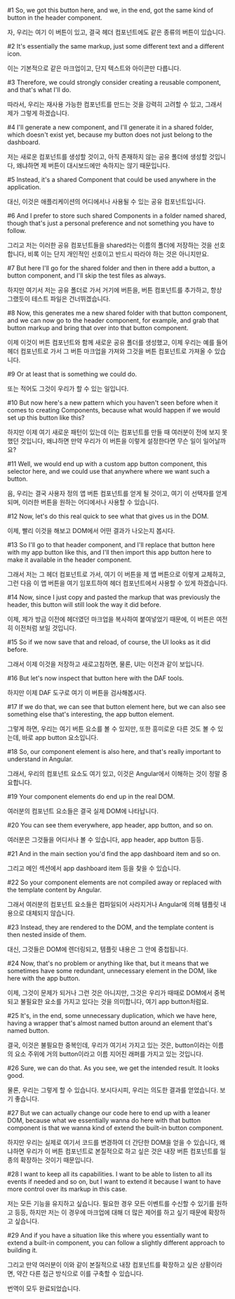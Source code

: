 #1
So, we got this button here,
and we, in the end, got the same kind of button
in the header component.

자, 우리는 여기 이 버튼이 있고,
결국 헤더 컴포넌트에도
같은 종류의 버튼이 있습니다.

#2
It's essentially the same markup,
just some different text
and a different icon.

이는 기본적으로 같은 마크업이고,
단지 텍스트와
아이콘만 다릅니다.

#3
Therefore,
we could strongly consider
creating a reusable component,
and that's what I'll do.

따라서,
우리는 재사용 가능한 컴포넌트를
만드는 것을 강력히 고려할 수 있고,
그래서 제가 그렇게 하겠습니다.

#4
I'll generate a new component,
and I'll generate it
in a shared folder,
which doesn't exist yet,
because my button does not just belong
to the dashboard.

저는 새로운 컴포넌트를 생성할 것이고,
아직 존재하지 않는
공유 폴더에
생성할 것입니다,
왜냐하면 제 버튼이
대시보드에만 속하지는 않기 때문입니다.

#5
Instead,
it's a shared Component
that could be used anywhere
in the application.

대신,
이것은 애플리케이션의
어디에서나 사용될 수 있는
공유 컴포넌트입니다.

#6
And I prefer to store such shared Components
in a folder named shared,
though that's just a personal preference
and not something you have to follow.

그리고 저는 이러한 공유 컴포넌트들을
shared라는 이름의 폴더에 저장하는 것을 선호합니다,
비록 이는 단지 개인적인 선호이고
반드시 따라야 하는 것은 아니지만요.

#7
But here I'll go
for the shared folder
and then in there add a button,
a button component,
and I'll skip the test files
as always.

하지만 여기서 저는
공유 폴더로 가서
거기에 버튼을,
버튼 컴포넌트를 추가하고,
항상 그랬듯이
테스트 파일은 건너뛰겠습니다.

#8
Now, this generates me a new shared folder
with that button component,
and we can now go
to the header component,
for example,
and grab that button markup
and bring that over
into that button component.

이제 이것이 버튼 컴포넌트와 함께
새로운 공유 폴더를 생성했고,
이제 우리는 예를 들어
헤더 컴포넌트로 가서
그 버튼 마크업을 가져와
그것을 버튼 컴포넌트로
가져올 수 있습니다.

#9
Or at least that is something
we could do.

또는 적어도 그것이 우리가 할 수 있는
일입니다.

#10
But now here's a new pattern
which you haven't seen before
when it comes to creating Components,
because what would happen
if we would set up this button like this?

하지만 이제 여기 새로운 패턴이 있는데
이는 컴포넌트를 만들 때
여러분이 전에 보지 못했던 것입니다,
왜냐하면 만약 우리가 이 버튼을
이렇게 설정한다면 무슨 일이 일어날까요?

#11
Well, we would end up
with a custom app button component,
this selector here,
and we could use that anywhere
where we want such a button.

음, 우리는 결국
사용자 정의 앱 버튼 컴포넌트를 얻게 될 것이고,
여기 이 선택자를 얻게 되며,
이러한 버튼을 원하는
어디에서나 사용할 수 있습니다.

#12
Now, let's do this real quick
to see what that gives us
in the DOM.

이제, 빨리 이것을 해보고
DOM에서 어떤 결과가 나오는지
봅시다.

#13
So I'll go to that header component,
and I'll replace that button here
with my app button like this,
and I'll then import this app button here
to make it available
in the header component.

그래서 저는 그 헤더 컴포넌트로 가서,
여기 이 버튼을
제 앱 버튼으로 이렇게 교체하고,
그런 다음 이 앱 버튼을 여기 임포트하여
헤더 컴포넌트에서
사용할 수 있게 하겠습니다.

#14
Now, since I just copy and pasted the markup
that was previously the header,
this button will still look
the way it did before.

이제, 제가 방금 이전에 헤더였던
마크업을 복사하여 붙여넣었기 때문에,
이 버튼은 여전히
이전처럼 보일 것입니다.

#15
So if we now save that and reload,
of course,
the UI looks as it did before.

그래서 이제 이것을 저장하고 새로고침하면,
물론,
UI는 이전과 같이 보입니다.

#16
But let's now inspect that button here
with the DAF tools.

하지만 이제 DAF 도구로
여기 이 버튼을 검사해봅시다.

#17
If we do that,
we can see that button element here,
but we can also see something else
that's interesting,
the app button element.

그렇게 하면,
우리는 여기 버튼 요소를 볼 수 있지만,
또한 흥미로운
다른 것도 볼 수 있는데,
바로 app button 요소입니다.

#18
So, our component element is also here,
and that's really important
to understand in Angular.

그래서, 우리의 컴포넌트 요소도 여기 있고,
이것은 Angular에서 이해하는 것이
정말 중요합니다.

#19
Your component elements do end up
in the real DOM.

여러분의 컴포넌트 요소들은 결국
실제 DOM에 나타납니다.

#20
You can see them everywhere,
app header, app button, and so on.

여러분은 그것들을 어디서나 볼 수 있습니다,
app header, app button 등등.

#21
And in the main section
you'd find the app dashboard item
and so on.

그리고 메인 섹션에서
app dashboard item 등을
찾을 수 있습니다.

#22
So your component elements are not compiled away
or replaced with the template content
by Angular.

그래서 여러분의 컴포넌트 요소들은 컴파일되어 사라지거나
Angular에 의해 템플릿 내용으로
대체되지 않습니다.

#23
Instead, they are rendered to the DOM,
and the template content is then nested
inside of them.

대신, 그것들은 DOM에 렌더링되고,
템플릿 내용은 그 안에
중첩됩니다.

#24
Now, that's no problem or anything like that,
but it means that we sometimes have some redundant,
unnecessary element in the DOM,
like here with the app button.

이제, 그것이 문제가 되거나 그런 것은 아니지만,
그것은 우리가 때때로 DOM에서
중복되고 불필요한 요소를 가지고 있다는 것을 의미합니다,
여기 app button처럼요.

#25
It's, in the end, some unnecessary duplication,
which we have here,
having a wrapper that's almost named button
around an element that's named button.

결국, 이것은 불필요한 중복인데,
우리가 여기서 가지고 있는 것은,
button이라는 이름의 요소 주위에
거의 button이라고 이름 지어진 래퍼를 가지고 있는 것입니다.

#26
Sure, we can do that.
As you see, we get the intended result.
It looks good.

물론, 우리는 그렇게 할 수 있습니다.
보시다시피, 우리는 의도한 결과를 얻었습니다.
보기 좋습니다.

#27
But we can actually change our code here
to end up with a leaner DOM,
because what we essentially wanna do here
with that button component is
that we wanna kind of extend
the built-in button component.

하지만 우리는 실제로 여기서 코드를 변경하여
더 간단한 DOM을 얻을 수 있습니다,
왜냐하면 우리가 이 버튼 컴포넌트로
본질적으로 하고 싶은 것은
내장 버튼 컴포넌트를
일종의 확장하는 것이기 때문입니다.

#28
I want to keep all its capabilities.
I want to be able to listen
to all its events if needed and so on,
but I want to extend it
because I want to have more control
over its markup in this case.

저는 모든 기능을 유지하고 싶습니다.
필요한 경우 모든 이벤트를
수신할 수 있기를 원하고 등등,
하지만 저는 이 경우에
마크업에 대해 더 많은 제어를
하고 싶기 때문에 확장하고 싶습니다.

#29
And if you have a situation like this
where you essentially want to extend
a built-in component,
you can follow a slightly different approach
to building it.

그리고 만약 여러분이 이와 같이
본질적으로 내장 컴포넌트를
확장하고 싶은 상황이라면,
약간 다른 접근 방식으로
이를 구축할 수 있습니다.

번역이 모두 완료되었습니다.
